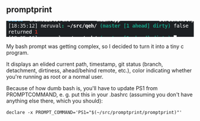promptprint
-----------

![screenshot](/screenshot.png)

My bash prompt was getting complex, so I decided to turn it into a tiny c program.

It displays an elided current path, timestamp, git status (branch, detachment, dirtiness,
ahead/behind remote, etc.), color indicating whether you're running as root or a normal user.

Because of how dumb bash is, you'll have to update PS1 from PROMPTCOMMAND, e.
g. put this in your .bashrc (assuming you don't have anything else there, which
you should):

```
declare -x PROMPT_COMMAND='PS1="$(~/src/promptprint/promptprint)"'
```

